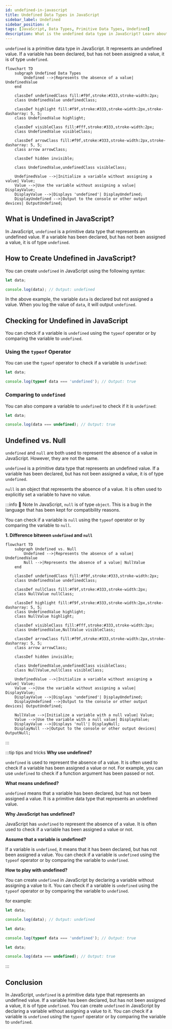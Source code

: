 ```yaml
---
id: undefined-in-javascript
title: Undefined Data Types in JavaScript
sidebar_label: Undefined
sidebar_position: 4
tags: [JavaScript, Data Types, Primitive Data Types, Undefined]
description: What is the undefined data type in JavaScript? Learn about the undefined data type and how to create undefined in JavaScript.
---
```



`undefined` is a primitive data type in JavaScript. It represents an undefined value. If a variable has been declared, but has not been assigned a value, it is of type `undefined`.

```mermaid
flowchart TD
    subgraph Undefined Data Types
        Undefined -->|Represents the absence of a value| UndefinedValue
    end

    classDef undefinedClass fill:#f9f,stroke:#333,stroke-width:2px;
    class UndefinedValue undefinedClass;

    classDef highlight fill:#f9f,stroke:#333,stroke-width:2px,stroke-dasharray: 5, 5;
    class UndefinedValue highlight;

    classDef visibleClass fill:#fff,stroke:#333,stroke-width:2px;
    class UndefinedValue visibleClass;

    classDef arrowClass fill:#f9f,stroke:#333,stroke-width:2px,stroke-dasharray: 5, 5;
    class arrow arrowClass;

    classDef hidden invisible;

    class UndefinedValue,undefinedClass visibleClass;

    UndefinedValue -->|Initialize a variable without assigning a value| Value;
    Value -->|Use the variable without assigning a value| DisplayValue;
    DisplayValue -->|Displays 'undefined'| DisplayUndefined;
    DisplayUndefined -->|Output to the console or other output devices| OutputUndefined;

```

## What is Undefined in JavaScript?

In JavaScript, `undefined` is a primitive data type that represents an undefined value. If a variable has been declared, but has not been assigned a value, it is of type `undefined`.

## How to Create Undefined in JavaScript?

You can create `undefined` in JavaScript using the following syntax:

```js title="Creating Undefined in JavaScript"
let data;

console.log(data); // Output: undefined
```

In the above example, the variable `data` is declared but not assigned a value. When you log the value of `data`, it will output `undefined`.

## Checking for Undefined in JavaScript

You can check if a variable is `undefined` using the `typeof` operator or by comparing the variable to `undefined`.

### Using the `typeof` Operator

You can use the `typeof` operator to check if a variable is `undefined`:

```js title="Using the typeof Operator to Check for Undefined"
let data;

console.log(typeof data === 'undefined'); // Output: true
```

### Comparing to `undefined`

You can also compare a variable to `undefined` to check if it is `undefined`:

```js title="Comparing to Undefined to Check for Undefined"
let data;

console.log(data === undefined); // Output: true
```

## Undefined vs. Null

`undefined` and `null` are both used to represent the absence of a value in JavaScript. However, they are not the same.

`undefined` is a primitive data type that represents an undefined value. If a variable has been declared, but has not been assigned a value, it is of type `undefined`.

`null` is an object that represents the absence of a value. It is often used to explicitly set a variable to have no value.

:::info 📝 Note
In JavaScript, `null` is of type `object`. This is a bug in the language that has been kept for compatibility reasons.

You can check if a variable is `null` using the `typeof` operator or by comparing the variable to `null`.

**1. Difference bitween `undefined` and `null`**

```mermaid
flowchart TD
    subgraph Undefined vs. Null
        Undefined -->|Represents the absence of a value| UndefinedValue
        Null -->|Represents the absence of a value| NullValue
    end

    classDef undefinedClass fill:#f9f,stroke:#333,stroke-width:2px;
    class UndefinedValue undefinedClass;

    classDef nullClass fill:#f9f,stroke:#333,stroke-width:2px;
    class NullValue nullClass;

    classDef highlight fill:#f9f,stroke:#333,stroke-width:2px,stroke-dasharray: 5, 5;
    class UndefinedValue highlight;
    class NullValue highlight;

    classDef visibleClass fill:#fff,stroke:#333,stroke-width:2px;
    class UndefinedValue,NullValue visibleClass;

    classDef arrowClass fill:#f9f,stroke:#333,stroke-width:2px,stroke-dasharray: 5, 5;
    class arrow arrowClass;

    classDef hidden invisible;

    class UndefinedValue,undefinedClass visibleClass;
    class NullValue,nullClass visibleClass;

    UndefinedValue -->|Initialize a variable without assigning a value| Value;
    Value -->|Use the variable without assigning a value| DisplayValue;
    DisplayValue -->|Displays 'undefined'| DisplayUndefined;
    DisplayUndefined -->|Output to the console or other output devices| OutputUndefined;

    NullValue -->|Initialize a variable with a null value| Value;
    Value -->|Use the variable with a null value| DisplayValue;
    DisplayValue -->|Displays 'null'| DisplayNull;
    DisplayNull -->|Output to the console or other output devices| OutputNull;
```
:::

:::tip tips and tricks
**Why use undefined?**

`undefined` is used to represent the absence of a value. It is often used to check if a variable has been assigned a value or not. For example, you can use `undefined` to check if a function argument has been passed or not.

**What means undefined?**

`undefined` means that a variable has been declared, but has not been assigned a value. It is a primitive data type that represents an undefined value.

**Why JavaScript has undefined?**

JavaScript has `undefined` to represent the absence of a value. It is often used to check if a variable has been assigned a value or not.

**Assume that a variable is undefined?**

If a variable is `undefined`, it means that it has been declared, but has not been assigned a value. You can check if a variable is `undefined` using the `typeof` operator or by comparing the variable to `undefined`.

**How to play with undefined?**

You can create `undefined` in JavaScript by declaring a variable without assigning a value to it. You can check if a variable is `undefined` using the `typeof` operator or by comparing the variable to `undefined`.

for example:

```js title="Creating Undefined in JavaScript"
let data;

console.log(data); // Output: undefined
```

```js title="Using the typeof Operator to Check for Undefined"
let data;

console.log(typeof data === 'undefined'); // Output: true
```

```js title="Comparing to Undefined to Check for Undefined"
let data;

console.log(data === undefined); // Output: true
```
:::


## Conclusion

In JavaScript, `undefined` is a primitive data type that represents an undefined value. If a variable has been declared, but has not been assigned a value, it is of type `undefined`. You can create `undefined` in JavaScript by declaring a variable without assigning a value to it. You can check if a variable is `undefined` using the `typeof` operator or by comparing the variable to `undefined`.
